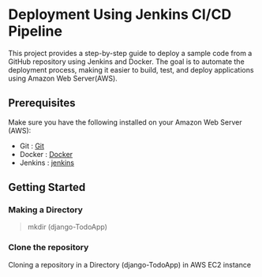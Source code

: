 # Deployment Using Jenkins CI/CD Pipeline 

This project provides a step-by-step guide to deploy a sample code from a GitHub repository using Jenkins and Docker. The goal is to automate the deployment process, making it easier to build, test, and deploy applications using Amazon Web Server(AWS).

## Prerequisites

Make sure you have the following installed on your Amazon Web Server (AWS):

* Git : [Git](https://git-scm.com/)
* Docker : [Docker](https://docs.docker.com/get-docker/)
* Jenkins : [jenkins](https://www.jenkins.io/doc/book/installing/)

## Getting Started

### Making a Directory

> mkdir (django-TodoApp)

### Clone the repository

Cloning a repository in a Directory (django-TodoApp) in AWS EC2 instance